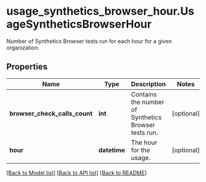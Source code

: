 # usage_synthetics_browser_hour.UsageSyntheticsBrowserHour

Number of Synthetics Browser tests run for each hour for a given organization.
## Properties
Name | Type | Description | Notes
------------ | ------------- | ------------- | -------------
**browser_check_calls_count** | **int** | Contains the number of Synthetics Browser tests run. | [optional] 
**hour** | **datetime** | The hour for the usage. | [optional] 

[[Back to Model list]](README.md#documentation-for-models) [[Back to API list]](README.md#documentation-for-api-endpoints) [[Back to README]](README.md)


